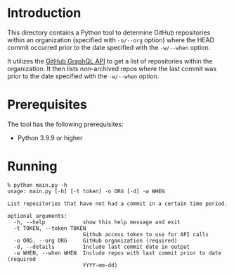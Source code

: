 # Introduction
This directory contains a Python tool to determine GitHub repositories within an organization (specified with `-o/--org` option) where the HEAD commit occurred prior to the date specified with the `-w/--when` option.  

It utilizes the [GitHub GraphQL API](https://docs.github.com/en/graphql) to get a list of repositories within the organization. It then lists non-archived repos where the last commit was prior to the date specified with the `-w/--when` option.

# Prerequisites
The tool has the following prerequisites:
- Python 3.9.9 or higher

# Running
```
% python main.py -h
usage: main.py [-h] [-t token] -o ORG [-d] -w WHEN

List repositories that have not had a commit in a certain time period.

optional arguments:
  -h, --help            show this help message and exit
  -t TOKEN, --token TOKEN
                        Github access token to use for API calls
  -o ORG, --org ORG     GitHub organization (required)
  -d, --details         Include last commit date in output
  -w WHEN, --when WHEN  Include repos with last commit prior to date (required
                        YYYY-mm-dd)
```
